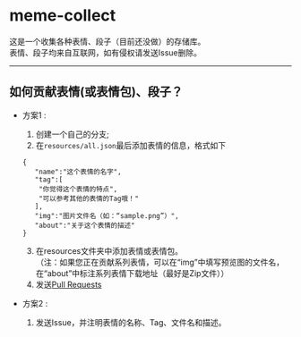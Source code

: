 # meme-collect
这是一个收集各种表情、段子（目前还没做）的存储库。  
表情、段子均来自互联网，如有侵权请发送Issue删除。

---

## 如何贡献表情(或表情包)、段子？  
* 方案1 :   
   1. 创建一个自己的分支;  
   2. 在`resources/all.json`最后添加表情的信息，格式如下  
    ```
    {
       "name":"这个表情的名字",
       "tag":[
        "你觉得这个表情的特点",
        "可以参考其他的表情的Tag哦！"
       ],
       "img":"图片文件名（如：“sample.png”）",
       "about":"关于这个表情的描述"
    }
    ```
   3. 在resources文件夹中添加表情或表情包。  
      （注：如果您正在贡献系列表情，可以在“img”中填写预览图的文件名，在“about”中标注系列表情下载地址（最好是Zip文件））  
   4. 发送[Pull Requests](https://github.com/waterblock79/meme-collect/pulls)

* 方案2 :  
   1. 发送Issue，并注明表情的名称、Tag、文件名和描述。
